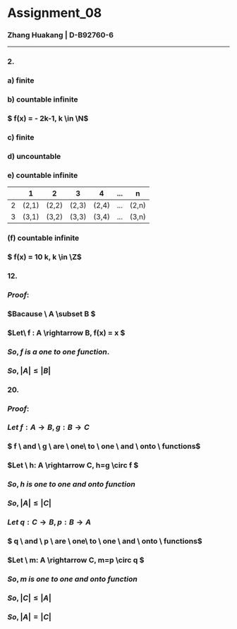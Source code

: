 # Assignment_08
### Zhang Huakang | D-B92760-6
---
### 2.
### a) finite
### b) countable infinite 
### $ f(x) = - 2k-1, k \in \N$
### c) finite
### d) uncountable
### e) countable infinite
| |1|2|3|4|...|n|
|-|-|-|-|-|---|-|
|2|(2,1)|(2,2)|(2,3)|(2,4)|...|(2,n)|
|3|(3,1)|(3,2)|(3,3)|(3,4)|...|(3,n)|
### (f) countable infinite 
### $ f(x) = 10  k, k \in \Z$
### 12.
### $Proof:$
### $Bacause \ A \subset B $
### $Let\ f : A \rightarrow B, f(x) = x $
### $So, f \ is \ a \ one\ to\ one\  function.$
### $So, |A| \leq |B|$
### 20.
### $Proof:$
### $Let \ f: A\rightarrow B,g: B \rightarrow C$
### $ f \ and \ g \ are \ one\ to \ one \ and \ onto \ functions$
### $Let \ h: A \rightarrow C, h=g \circ f $
### $So,h\ is \ one\ to\ one\ and \ onto \ function$
### $So, |A| \leq |C|$
### $Let \ q: C\rightarrow B,p: B \rightarrow A$
### $ q \ and \ p \ are \ one\ to \ one \ and \ onto \ functions$
### $Let \ m: A \rightarrow C, m=p \circ q $
### $So,m\ is \ one\ to\ one\ and \ onto \ function$
### $So, |C| \leq |A|$
### $So, |A|=|C|$